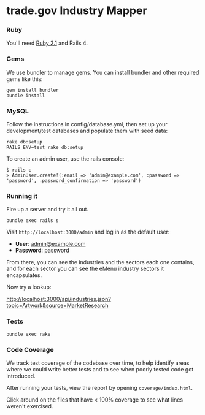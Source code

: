 trade.gov Industry Mapper
==============

### Ruby

You'll need [Ruby 2.1](http://www.ruby-lang.org/en/downloads/) and Rails 4.

### Gems

We use bundler to manage gems. You can install bundler and other required gems like this:

    gem install bundler
    bundle install

### MySQL

Follow the instructions in config/database.yml, then set up your development/test databases and populate them with seed data:

    rake db:setup
    RAILS_ENV=test rake db:setup

To create an admin user, use the rails console:

    $ rails c
    > AdminUser.create!(:email => 'admin@example.com', :password => 'password', :password_confirmation => 'password')

### Running it

Fire up a server and try it all out.

    bundle exec rails s

Visit `http://localhost:3000/admin` and log in as the default user:

* __User__: admin@example.com
* __Password__: password

From there, you can see the industries and the sectors each one contains, and for each sector you can see the eMenu industry sectors it encapsulates.

Now try a lookup:

<http://localhost:3000/api/industries.json?topic=Artwork&source=MarketResearch>

### Tests

    bundle exec rake

### Code Coverage

We track test coverage of the codebase over time, to help identify areas where we could write better tests and to see when poorly tested code got introduced.

After running your tests, view the report by opening `coverage/index.html`.

Click around on the files that have < 100% coverage to see what lines weren't exercised.
